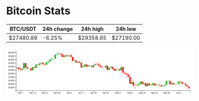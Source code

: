 # Bitcoin Stats

BTC/USDT|24h change|24h high|24h low|
|---|---|---|---|
|$27480.89|-6.25%|$29358.65|$27190.00|

<img src="./chart.svg">
